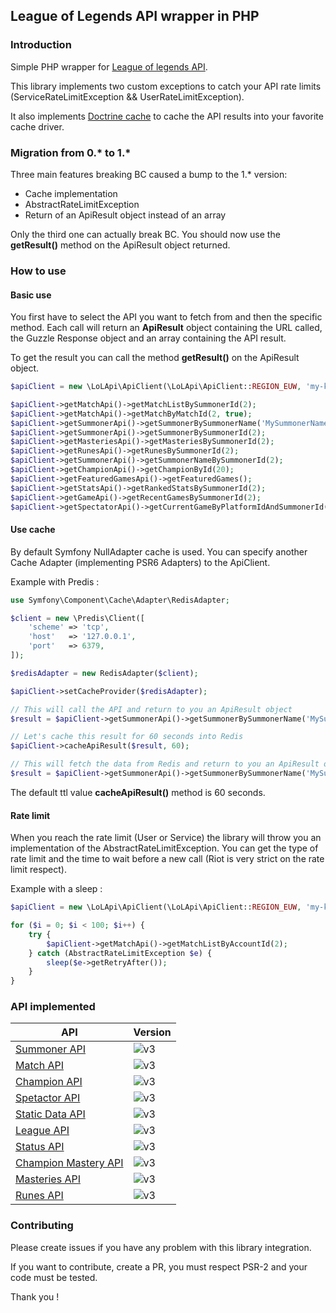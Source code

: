 ## League of Legends API wrapper in PHP


### Introduction

Simple PHP wrapper for [League of legends API](https://developer.riotgames.com/api/methods).

This library implements two custom exceptions to catch your API rate limits (ServiceRateLimitException && UserRateLimitException).

It also implements [Doctrine cache](https://github.com/doctrine/cache) to cache the API results into your favorite cache driver.

### Migration from 0.* to 1.*

Three main features breaking BC caused a bump to the 1.* version: 
* Cache implementation
* AbstractRateLimitException
* Return of an ApiResult object instead of an array

Only the third one can actually break BC. You should now use the **getResult()** method on the ApiResult object returned.

### How to use

#### Basic use

You first have to select the API you want to fetch from and then the specific method.
Each call will return an **ApiResult** object containing the URL called, the Guzzle Response object and an array containing the API result.

To get the result you can call the method **getResult()** on the ApiResult object.

```php
$apiClient = new \LoLApi\ApiClient(\LoLApi\ApiClient::REGION_EUW, 'my-key');

$apiClient->getMatchApi()->getMatchListBySummonerId(2);
$apiClient->getMatchApi()->getMatchByMatchId(2, true);
$apiClient->getSummonerApi()->getSummonerBySummonerName('MySummonerName');
$apiClient->getSummonerApi()->getSummonerBySummonerId(2);
$apiClient->getMasteriesApi()->getMasteriesBySummonerId(2);
$apiClient->getRunesApi()->getRunesBySummonerId(2);
$apiClient->getSummonerApi()->getSummonerNameBySummonerId(2);
$apiClient->getChampionApi()->getChampionById(20);
$apiClient->getFeaturedGamesApi()->getFeaturedGames();
$apiClient->getStatsApi()->getRankedStatsBySummonerId(2);
$apiClient->getGameApi()->getRecentGamesBySummonerId(2);
$apiClient->getSpectatorApi()->getCurrentGameByPlatformIdAndSummonerId('EUW1', 2);
```

#### Use cache

By default Symfony NullAdapter cache is used. You can specify another Cache Adapter (implementing PSR6 Adapters) to the ApiClient.

Example with Predis :

```php
use Symfony\Component\Cache\Adapter\RedisAdapter;

$client = new \Predis\Client([
    'scheme' => 'tcp',
    'host'   => '127.0.0.1',
    'port'   => 6379,
]);

$redisAdapter = new RedisAdapter($client);

$apiClient->setCacheProvider($redisAdapter);

// This will call the API and return to you an ApiResult object
$result = $apiClient->getSummonerApi()->getSummonerBySummonerName('MySummonerName');

// Let's cache this result for 60 seconds into Redis
$apiClient->cacheApiResult($result, 60);

// This will fetch the data from Redis and return to you an ApiResult object
$result = $apiClient->getSummonerApi()->getSummonerBySummonerName('MySummonerName');
```

The default ttl value **cacheApiResult()** method is 60 seconds.

#### Rate limit

When you reach the rate limit (User or Service) the library will throw you an implementation of the AbstractRateLimitException. You can get the type of rate limit and the time to wait before a new call (Riot is very strict on the rate limit respect).

Example with a sleep :

```php
$apiClient = new \LoLApi\ApiClient(\LoLApi\ApiClient::REGION_EUW, 'my-key');

for ($i = 0; $i < 100; $i++) {
    try {
        $apiClient->getMatchApi()->getMatchListByAccountId(2);
    } catch (AbstractRateLimitException $e) {
        sleep($e->getRetryAfter());
    }
}
```

### API implemented

| API        | Version           |
| ------------- |-------------| 
| [Summoner API](https://developer.riotgames.com/api-methods/)      | ![v3](https://img.shields.io/badge/v3-latest-green.svg)|  
| [Match API](https://developer.riotgames.com/api-methods/)      | ![v3](https://img.shields.io/badge/v3-missing_methods-orange.svg)|  
| [Champion API](https://developer.riotgames.com/api-methods/)      | ![v3](https://img.shields.io/badge/v3-latest-green.svg)|  
| [Spetactor API](https://developer.riotgames.com/api-methods/)      | ![v3](https://img.shields.io/badge/v3-latest-green.svg)|  
| [Static Data API](https://developer.riotgames.com/api-methods/)      | ![v3](https://img.shields.io/badge/v3-latest-green.svg)|  
| [League API](https://developer.riotgames.com/api-methods/)      | ![v3](https://img.shields.io/badge/v3-latest-green.svg)|  
| [Status API](https://developer.riotgames.com/api-methods/)      | ![v3](https://img.shields.io/badge/v3-latest-green.svg)|  
| [Champion Mastery API](https://developer.riotgames.com/api-methods/)      | ![v3](https://img.shields.io/badge/v3-latest-green.svg)|  
| [Masteries API](https://developer.riotgames.com/api-methods/)      | ![v3](https://img.shields.io/badge/v3-latest-green.svg)|  
| [Runes API](https://developer.riotgames.com/api-methods/)      | ![v3](https://img.shields.io/badge/v3-latest-green.svg)|  

### Contributing

Please create issues if you have any problem with this library integration.

If you want to contribute, create a PR, you must respect PSR-2 and your code must be tested.

Thank you !
